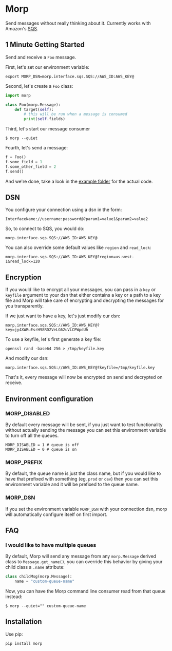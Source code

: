 # Morp

Send messages without really thinking about it. Currently works with Amazon's [SQS](http://aws.amazon.com/sqs/).


## 1 Minute Getting Started

Send and receive a `Foo` message.

First, let's set our environment variable:

    export MORP_DSN=morp.interface.sqs.SQS://AWS_ID:AWS_KEY@

Second, let's create a `Foo` class:

```python
import morp

class Foo(morp.Message):
    def target(self):
        # this will be run when a message is consumed
        print(self.fields)
```

Third, let's start our message consumer

```
$ morp --quiet
```

Fourth, let's send a message:

```python
f = Foo()
f.some_field = 1
f.some_other_field = 2
f.send()
```

And we're done, take a look in the [example folder](https://github.com/firstopinion/morp/tree/master/example) for the actual code.


## DSN

You configure your connection using a dsn in the form:

    InterfaceName://username:password@?param1=value1&param2=value2

So, to connect to SQS, you would do:

    morp.interface.sqs.SQS://AWS_ID:AWS_KEY@

You can also override some default values like `region` and `read_lock`:

    morp.interface.sqs.SQS://AWS_ID:AWS_KEY@?region=us-west-1&read_lock=120


## Encryption

If you would like to encrypt all your messages, you can pass in a `key` or `keyfile` argument to your dsn that either contains a key or a path to a key file and Morp will take care of encrypting and decrypting the messages for you transparently.

If we just want to have a key, let's just modify our dsn:

    morp.interface.sqs.SQS://AWS_ID:AWS_KEY@?key=jy4XWRuEsrH98RD2VeLG62uVLCPWpdUh

To use a keyfile, let's first generate a key file:

    openssl rand -base64 256 > /tmp/keyfile.key

And modify our dsn:

    morp.interface.sqs.SQS://AWS_ID:AWS_KEY@?keyfile=/tmp/keyfile.key

That's it, every message will now be encrypted on send and decrypted on receive.


## Environment configuration

### MORP_DISABLED

By default every message will be sent, if you just want to test functionality without actually sending the message you can set this environment variable to turn off all the queues.

    MORP_DISABLED = 1 # queue is off
    MORP_DISABLED = 0 # queue is on

### MORP_PREFIX

By default, the queue name is just the class name, but if you would like to have that prefixed with something (eg, `prod` or `dev`) then you can set this environment variable and it will be prefixed to the queue name.

### MORP_DSN

If you set the environment variable `MORP_DSN` with your connection dsn, morp will automatically configure itself on first import.


## FAQ

### I would like to have multiple queues

By default, Morp will send any message from any `morp.Message` derived class to `Message.get_name()`, you can override this behavior by giving your child class a `.name` attribute:

```python
class childMsg(morp.Message):
    name = "custom-queue-name"
```

Now, you can have the Morp command line consumer read from that queue instead:

```
$ morp --quiet="" custom-queue-name
```


## Installation

Use pip:

    pip install morp

